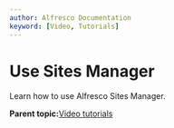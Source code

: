 ```yaml
---
author: Alfresco Documentation
keyword: [Video, Tutorials]
---
```


# Use Sites Manager

Learn how to use Alfresco Sites Manager.

  

**Parent topic:**[Video tutorials](../topics/alfresco-video-tutorials.md)

